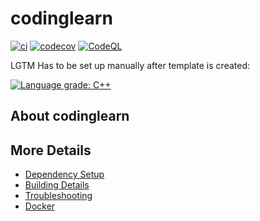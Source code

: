 # codinglearn

[![ci](https://github.com/kbu1lr/codinglearn/actions/workflows/ci.yml/badge.svg)](https://github.com/kbu1lr/codinglearn/actions/workflows/ci.yml)
[![codecov](https://codecov.io/gh/kbu1lr/codinglearn/branch/main/graph/badge.svg)](https://codecov.io/gh/kbu1lr/codinglearn)
[![CodeQL](https://github.com/kbu1lr/codinglearn/actions/workflows/codeql-analysis.yml/badge.svg)](https://github.com/kbu1lr/codinglearn/actions/workflows/codeql-analysis.yml)

LGTM Has to be set up manually after template is created:

[![Language grade: C++](https://img.shields.io/lgtm/grade/cpp/github/kbu1lr/codinglearn)](https://lgtm.com/projects/g/kbu1lr/codinglearn/context:cpp)

## About codinglearn



## More Details

 * [Dependency Setup](README_dependencies.md)
 * [Building Details](README_building.md)
 * [Troubleshooting](README_troubleshooting.md)
 * [Docker](README_docker.md)
